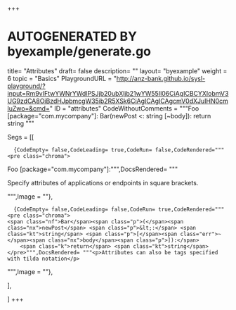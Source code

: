 +++
# AUTOGENERATED BY byexample/generate.go
title= "Attributes"
draft= false
description= ""
layout= "byexample"
weight = 6
topic = "Basics"
PlaygroundURL = "http://anz-bank.github.io/sysl-playground/?input=Rm9vIFtwYWNrYWdlPSJjb20ubXljb21wYW55Il06CiAgICBCYXIobmV3UG9zdCA8OiBzdHJpbmcgW35ib2R5XSk6CiAgICAgICAgcmV0dXJuIHN0cmluZwo=&cmd="
ID = "attributes"
CodeWithoutComments = """Foo [package="com.mycompany"]:
    Bar(newPost <: string [~body]):
        return string
"""

Segs = [[
  
      {CodeEmpty= false,CodeLeading= true,CodeRun= false,CodeRendered="""<pre class="chroma">
<span class="nx">Foo</span> <span class="p">[</span><span class="kn">package</span><span class="p">=</span><span class="s">&#34;com.mycompany&#34;</span><span class="p">]:</span></pre>""",DocsRendered= """<p>Specify attributes of applications or endpoints in square brackets.</p>
""",Image = ""},

      {CodeEmpty= false,CodeLeading= false,CodeRun= true,CodeRendered="""<pre class="chroma">
    <span class="nf">Bar</span><span class="p">(</span><span class="nx">newPost</span> <span class="p">&lt;:</span> <span class="kt">string</span> <span class="p">[</span><span class="err">~</span><span class="nx">body</span><span class="p">]):</span>
        <span class="k">return</span> <span class="kt">string</span></pre>""",DocsRendered= """<p>Attributes can also be tags specified with tilda notation</p>
""",Image = ""},


],

]
+++



